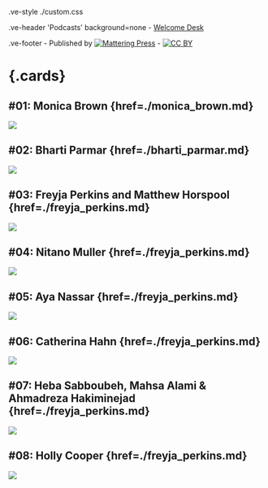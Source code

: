 .ve-style ./custom.css

.ve-header 'Podcasts' background=none
    - [Welcome Desk](/)
    
.ve-footer
    - Published by [![Mattering Press](https://www.matteringpress.org/wp-content/themes/matteringpress/img/mattering-press.png)](https://www.matteringpress.org/)
    - [![CC BY](https://licensebuttons.net/l/by/4.0/88x31.png)](https://creativecommons.org/licenses/by/4.0/)

# {.cards}

## #01: Monica Brown {href=./monica_brown.md}

![](/media/monica_brown_12.jpg)

## #02: Bharti Parmar {href=./bharti_parmar.md}

![](/media/bharti_parmar_2.jpeg)

## #03: Freyja Perkins and Matthew Horspool {href=./freyja_perkins.md}

![](/media/freyja_perkins_2.jpeg)

## #04: Nitano Muller {href=./freyja_perkins.md}

![](/media/freyja_perkins_2.jpeg)

## #05: Aya Nassar {href=./freyja_perkins.md}

![](/media/freyja_perkins_2.jpeg)

## #06: Catherina Hahn {href=./freyja_perkins.md}

![](/media/freyja_perkins_2.jpeg)

## #07: Heba Sabboubeh, Mahsa Alami & Ahmadreza Hakiminejad {href=./freyja_perkins.md}

![](/media/freyja_perkins_2.jpeg)

## #08: Holly Cooper {href=./freyja_perkins.md}

![](/media/freyja_perkins_2.jpeg)